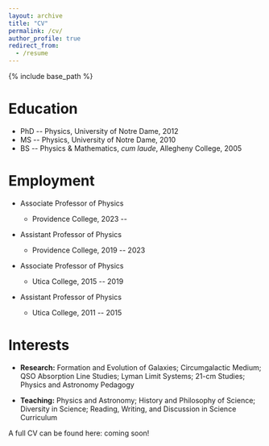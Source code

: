 ```yaml
---
layout: archive
title: "CV"
permalink: /cv/
author_profile: true
redirect_from:
  - /resume
---
```


{% include base_path %}

Education
======
* PhD -- Physics, University of Notre Dame, 2012
* MS --  Physics, University of Notre Dame, 2010
* BS -- Physics & Mathematics, *cum laude*, Allegheny College, 2005

Employment
======
* Associate Professor of Physics
  * Providence College, 2023 --

* Assistant Professor of Physics
  * Providence College, 2019 -- 2023

* Associate Professor of Physics
  * Utica College, 2015 -- 2019
  
* Assistant Professor of Physics
  * Utica College, 2011 -- 2015
  
Interests
======
* **Research:** Formation and Evolution of Galaxies; Circumgalactic Medium; QSO Absorption Line Studies; Lyman Limit Systems; 21-cm Studies; Physics and Astronomy Pedagogy

* **Teaching:** Physics and Astronomy; History and Philosophy of Science; Diversity in Science; Reading, Writing, and Discussion in Science Curriculum

A full CV can be found here: coming soon!
